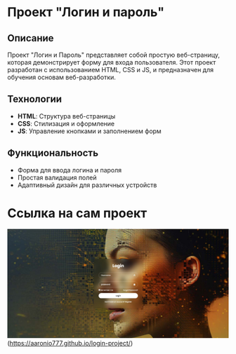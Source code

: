 # Проект "Логин и пароль"
## Описание

Проект "Логин и Пароль" представляет собой простую веб-страницу, которая демонстрирует форму для входа пользователя. Этот проект разработан с использованием HTML, CSS и JS, и предназначен для обучения основам веб-разработки.

## Технологии

- **HTML**: Структура веб-страницы
- **CSS**: Стилизация и оформление
- **JS**: Управление кнопками и заполнением форм

## Функциональность

- Форма для ввода логина и пароля
- Простая валидация полей
- Адаптивный дизайн для различных устройств

# Ссылка на сам проект 
![Превью](./images/screen.JPG)
(https://aaronio777.github.io/login-project/)
